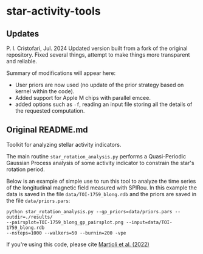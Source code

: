 # star-activity-tools

## Updates

P. I. Cristofari, Jul. 2024
Updated version built from a fork of the original repository.
Fixed several things, attempt to make things more transparent and reliable.

Summary of modifications will appear here:
- User priors are now used (no update of the prior strategy based on kernel within the code).
- Added support for Apple M chips with parallel emcee.
- added options such as `-f`, reading an input file storing all the details of the requested computation.



## Original README.md

Toolkit for analyzing stellar activity indicators.
 
The main routine `star_rotation_analysis.py` performs a Quasi-Periodic Gaussian Process analysis of some activity indicator to constrain the star's rotation period.

Below is an example of simple use to run this tool to analyze the time series of the longitudinal magnetic field measured with SPIRou. In this example the data is saved in the file `data/TOI-1759_blong.rdb` and the priors are saved in the file `data/priors.pars`:

```
python star_rotation_analysis.py --gp_priors=data/priors.pars --outdir=./results/ 
--pairsplot=TOI-1759_blong_gp_pairsplot.png --input=data/TOI-1759_blong.rdb 
--nsteps=1000 --walkers=50 --burnin=200 -vpe
```

If you're using this code, please cite [Martioli et al. (2022)](https://ui.adsabs.harvard.edu/abs/2022arXiv220201259M/abstract)
